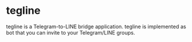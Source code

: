 # tegline

tegline is a Telegram-to-LINE bridge application. tegline is implemented as bot
that you can invite to your Telegram/LINE groups.

